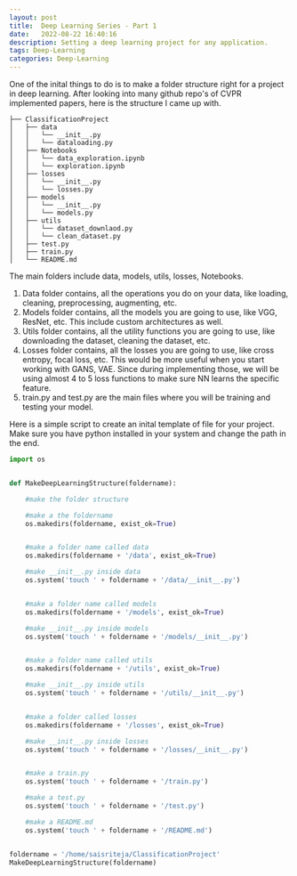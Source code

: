```yaml
---
layout: post
title:  Deep Learning Series - Part 1
date:   2022-08-22 16:40:16
description: Setting a deep learning project for any application.
tags: Deep-Learning
categories: Deep-Learning
---
```



One of the inital things to do is to make a folder structure right for a project in deep learning. After looking into many github repo's of CVPR implemented papers, here is the structure I came up with.

```
├── ClassificationProject
│   ├── data
│   │   └── __init__.py
│   │   └── dataloading.py
│   ├── Notebooks
│   │   └── data_exploration.ipynb
│   │   └── exploration.ipynb
│   ├── losses
│   │   └── __init__.py
│   │   └── losses.py
│   ├── models
│   │   └── __init__.py
│   │   └── models.py
│   ├── utils
│   │   └── dataset_downlaod.py
│   │   └── clean_dataset.py
│   ├── test.py
│   ├── train.py
│   └── README.md
```



The main folders include data, models, utils, losses, Notebooks. 

1. Data folder contains, all the operations you do on your data, like loading, cleaning, preprocessing, augmenting, etc.
2. Models folder contains, all the models you are going to use, like VGG, ResNet, etc. This include custom architectures as well.
3. Utils folder contains, all the utility functions you are going to use, like downloading the dataset, cleaning the dataset, etc.
4. Losses folder contains, all the losses you are going to use, like cross entropy, focal loss, etc. This would be more useful when you start working with GANS, VAE. Since during implementing those, we will be using almost 4 to 5 loss functions to make sure NN learns the specific feature.
5. train.py and test.py are the main files where you will be training and testing your model. 



Here is a simple script to create an inital template of file for your project. Make sure you have python installed in your system and change the path in the end.


```python
import os


def MakeDeepLearningStructure(foldername):

    #make the folder structure

    #make a the foldername
    os.makedirs(foldername, exist_ok=True)


    #make a folder name called data
    os.makedirs(foldername + '/data', exist_ok=True)

    #make __init__.py inside data
    os.system('touch ' + foldername + '/data/__init__.py')


    #make a folder name called models
    os.makedirs(foldername + '/models', exist_ok=True)

    #make __init__.py inside models
    os.system('touch ' + foldername + '/models/__init__.py')


    #make a folder name called utils
    os.makedirs(foldername + '/utils', exist_ok=True)

    #make __init__.py inside utils
    os.system('touch ' + foldername + '/utils/__init__.py')


    #make a folder called losses
    os.makedirs(foldername + '/losses', exist_ok=True)

    #make __init__.py inside losses
    os.system('touch ' + foldername + '/losses/__init__.py')


    #make a train.py
    os.system('touch ' + foldername + '/train.py')

    #make a test.py
    os.system('touch ' + foldername + '/test.py')

    #make a README.md
    os.system('touch ' + foldername + '/README.md')


foldername = '/home/saisriteja/ClassificationProject'
MakeDeepLearningStructure(foldername)
```